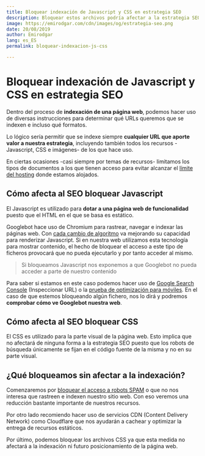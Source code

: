 ```yaml
---
title: Bloquear indexación de Javascript y CSS en estrategia SEO
description: Bloquear estos archivos podría afectar a la estrategia SEO. Aprende cómo hacerlo de forma correcta
image: https://emirodgar.com/cdn/images/og/estrategia-seo.png
date: 20/08/2019
author: Emirodgar
lang: es_ES
permalink: bloquear-indexacion-js-css

---
```


# Bloquear indexación de Javascript y CSS en estrategia SEO

Dentro del proceso de **indexación de una página web**, podemos hacer uso de diversas instrucciones para determinar qué URLs queremos que se indexen e incluso qué formatos.

Lo lógico sería permitir que se indexe siempre **cualquier URL que aporte valor a nuestra estrategia**, incluyendo también todos los recursos - Javascript, CSS e imágenes- de los que hace uso.

<amp-twitter 
  width="375"
  height="472"
  layout="responsive"
  data-tweetid="1163769116571947009">
</amp-twitter>

En ciertas ocasiones -casi siempre por temas de recursos- limitamos los tipos de documentos a los que tienen acceso para evitar alcanzar el [límite del hosting](https://emirodgar.com/hosting-seo) donde estamos alojados.

## Cómo afecta al SEO bloquear Javascript 

El Javascript es utilizado para **dotar a una página web de funcionalidad** puesto que el HTML en el que se basa es estático.

Googlebot hace uso de Chromium para rastrear, navegar e indexar las páginas web. Con [cada cambio de algoritmo](https://emirodgar.com/cambio-algoritmo-google) va mejorando su capacidad para renderizar Javascript. Si en nuestra web utilizamos esta tecnología para mostrar contenido, el hecho de bloquear el acceso a este tipo de ficheros provocará que no pueda ejecutarlo y por tanto acceder al mismo.

> Si bloqueamos Javascript nos exponemos a que Googlebot no pueda acceder a parte de nuestro contenido

Para saber si estamos en este caso podemos hacer uso de [Google Search Console](https://search.google.com/search-console) (Inspeccionar URL) o la [prueba de optimización para móviles](https://search.google.com/test/mobile-friendly).  En el caso de que estemos bloqueando algún fichero, nos lo dirá y podremos **comprobar cómo ve Googlebot nuestra web**. 

## Cómo afecta al SEO bloquear CSS

El CSS es utilizado para la parte visual de la página web.  Esto implica que no afectará de ninguna forma a la estrategia SEO puesto que los robots de búsqueda únicamente se fijan en el código fuente de la misma y no en su parte visual. 

## ¿Qué bloqueamos sin afectar a la indexación?

Comenzaremos por [bloquear el acceso a robots SPAM](https://emirodgar.com/listado-robots-bloquear) o que no nos interesa que rastreen e indexen nuestro sitio web.  Con eso veremos una reducción bastante importante de nuestros recursos.

Por otro lado recomiendo hacer uso de servicios CDN (Content Delivery Network) como Cloudflare que nos ayudarán a cachear y optimizar la entrega de recursos estáticos.

Por último, podemos bloquear los archivos CSS ya que esta medida no afectará a la indexación ni futuro posicionamiento de la página web.


<!--stackedit_data:
eyJoaXN0b3J5IjpbLTczODA4ODcyLC03OTg0NTc0LDc2ODQ4ND
Q4XX0=
-->